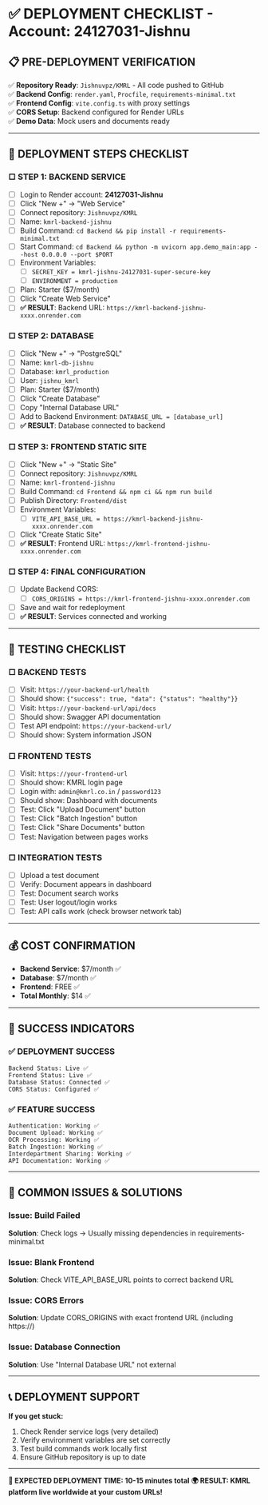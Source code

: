 # ✅ DEPLOYMENT CHECKLIST - Account: 24127031-Jishnu

## 📋 PRE-DEPLOYMENT VERIFICATION

✅ **Repository Ready**: `Jishnuvpz/KMRL` - All code pushed to GitHub  
✅ **Backend Config**: `render.yaml`, `Procfile`, `requirements-minimal.txt`  
✅ **Frontend Config**: `vite.config.ts` with proxy settings  
✅ **CORS Setup**: Backend configured for Render URLs  
✅ **Demo Data**: Mock users and documents ready  

---

## 🎯 DEPLOYMENT STEPS CHECKLIST

### **□ STEP 1: BACKEND SERVICE**
- [ ] Login to Render account: **24127031-Jishnu**
- [ ] Click "New +" → "Web Service"  
- [ ] Connect repository: `Jishnuvpz/KMRL`
- [ ] Name: `kmrl-backend-jishnu`
- [ ] Build Command: `cd Backend && pip install -r requirements-minimal.txt`
- [ ] Start Command: `cd Backend && python -m uvicorn app.demo_main:app --host 0.0.0.0 --port $PORT`
- [ ] Environment Variables:
  - [ ] `SECRET_KEY = kmrl-jishnu-24127031-super-secure-key`
  - [ ] `ENVIRONMENT = production`
- [ ] Plan: Starter ($7/month)
- [ ] Click "Create Web Service"
- [ ] **✅ RESULT**: Backend URL: `https://kmrl-backend-jishnu-xxxx.onrender.com`

### **□ STEP 2: DATABASE**
- [ ] Click "New +" → "PostgreSQL"
- [ ] Name: `kmrl-db-jishnu`  
- [ ] Database: `kmrl_production`
- [ ] User: `jishnu_kmrl`
- [ ] Plan: Starter ($7/month)
- [ ] Click "Create Database"
- [ ] Copy "Internal Database URL"
- [ ] Add to Backend Environment: `DATABASE_URL = [database_url]`
- [ ] **✅ RESULT**: Database connected to backend

### **□ STEP 3: FRONTEND STATIC SITE**
- [ ] Click "New +" → "Static Site"
- [ ] Connect repository: `Jishnuvpz/KMRL`  
- [ ] Name: `kmrl-frontend-jishnu`
- [ ] Build Command: `cd Frontend && npm ci && npm run build`
- [ ] Publish Directory: `Frontend/dist`
- [ ] Environment Variables:
  - [ ] `VITE_API_BASE_URL = https://kmrl-backend-jishnu-xxxx.onrender.com`
- [ ] Click "Create Static Site"
- [ ] **✅ RESULT**: Frontend URL: `https://kmrl-frontend-jishnu-xxxx.onrender.com`

### **□ STEP 4: FINAL CONFIGURATION**
- [ ] Update Backend CORS:
  - [ ] `CORS_ORIGINS = https://kmrl-frontend-jishnu-xxxx.onrender.com`
- [ ] Save and wait for redeployment
- [ ] **✅ RESULT**: Services connected and working

---

## 🧪 TESTING CHECKLIST

### **□ BACKEND TESTS**
- [ ] Visit: `https://your-backend-url/health`
- [ ] Should show: `{"success": true, "data": {"status": "healthy"}}`
- [ ] Visit: `https://your-backend-url/api/docs`  
- [ ] Should show: Swagger API documentation
- [ ] Test API endpoint: `https://your-backend-url/`
- [ ] Should show: System information JSON

### **□ FRONTEND TESTS**  
- [ ] Visit: `https://your-frontend-url`
- [ ] Should show: KMRL login page
- [ ] Login with: `admin@kmrl.co.in` / `password123`
- [ ] Should show: Dashboard with documents
- [ ] Test: Click "Upload Document" button  
- [ ] Test: Click "Batch Ingestion" button
- [ ] Test: Click "Share Documents" button
- [ ] Test: Navigation between pages works

### **□ INTEGRATION TESTS**
- [ ] Upload a test document
- [ ] Verify: Document appears in dashboard
- [ ] Test: Document search works
- [ ] Test: User logout/login works
- [ ] Test: API calls work (check browser network tab)

---

## 💰 COST CONFIRMATION

- **Backend Service**: $7/month ✅
- **Database**: $7/month ✅  
- **Frontend**: FREE ✅
- **Total Monthly**: $14 ✅

---

## 🎯 SUCCESS INDICATORS

### **✅ DEPLOYMENT SUCCESS**
```
Backend Status: Live ✅
Frontend Status: Live ✅  
Database Status: Connected ✅
CORS Status: Configured ✅
```

### **✅ FEATURE SUCCESS**  
```
Authentication: Working ✅
Document Upload: Working ✅
OCR Processing: Working ✅  
Batch Ingestion: Working ✅
Interdepartment Sharing: Working ✅
API Documentation: Working ✅
```

---

## 🚨 COMMON ISSUES & SOLUTIONS

### **Issue**: Build Failed
**Solution**: Check logs → Usually missing dependencies in requirements-minimal.txt

### **Issue**: Blank Frontend  
**Solution**: Check VITE_API_BASE_URL points to correct backend URL

### **Issue**: CORS Errors
**Solution**: Update CORS_ORIGINS with exact frontend URL (including https://)

### **Issue**: Database Connection  
**Solution**: Use "Internal Database URL" not external

---

## 📞 DEPLOYMENT SUPPORT

**If you get stuck:**
1. Check Render service logs (very detailed)
2. Verify environment variables are set correctly  
3. Test build commands work locally first
4. Ensure GitHub repository is up to date

---

**🎉 EXPECTED DEPLOYMENT TIME: 10-15 minutes total**
**🌍 RESULT: KMRL platform live worldwide at your custom URLs!**
